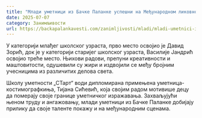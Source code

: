 ```yaml
---
title: "Млади уметници из Бачке Паланке успешни на Међународном ликовном конкурсу"
date: 2025-07-07
category: Занимљивости
url: https://backapalankavesti.com/zanimljivosti/mladi/mladi-umetnici-iz-backe-palanke-uspesni-na-medjunarodnom-likovnom-konkursu/
---
```


У категорији млађег школског узраста, прво место освојио је Давид Зорић, док је у категорији старијег школског узраста, Василије Јандрић освојио треће место. Њихови радови, препуни креативности и маштовитости, одушевили су жири и издвојили се међу бројним учесницима из различитих делова света.

Школу уметности „СТарт“ води дипломирана примењена уметница-костимографкиња, Тијана Сићевић, која својим радом мотивише децу да померају своје границе уметничког изражавања. Захваљујући њеном труду и ангажовању, млади уметници из Бачке Паланке добијају прилику да своје таленте покажу и на међународним сценама.
